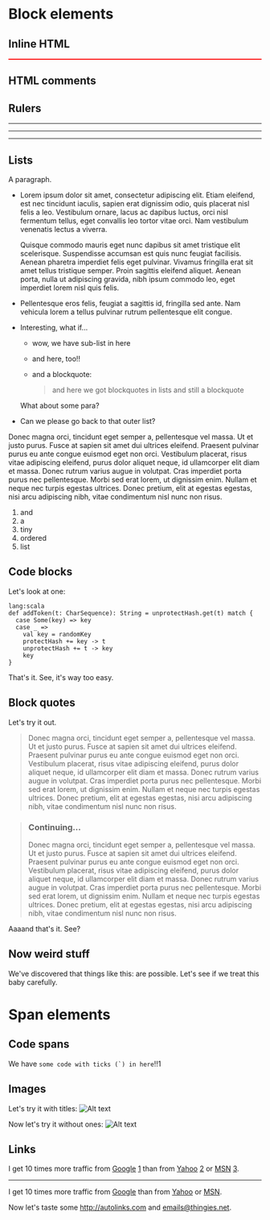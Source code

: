 Block elements
====================

Inline HTML
-----------

<div style="border:1px solid red">
  <div id="one">
    <div id="one-one">
    </div>
    <div id="one-two">
    </div>
  </div>
  <div id="two">
  </div>
</div>

## HTML comments

<!-- This is the comment and should be left AS IS. -->

## Rulers

* * *

---------------------------------

_ _ _

## Lists

A paragraph.

 *  Lorem ipsum dolor sit amet, consectetur adipiscing elit. Etiam eleifend,
    est nec tincidunt iaculis, sapien erat dignissim odio, quis placerat nisl
    felis a leo. Vestibulum ornare, lacus ac dapibus luctus, orci nisl fermentum
    tellus, eget convallis leo tortor vitae orci. Nam vestibulum venenatis
    lectus a viverra.

    Quisque commodo mauris eget nunc dapibus sit amet tristique elit scelerisque.
    Suspendisse accumsan est quis nunc feugiat facilisis. Aenean pharetra imperdiet
    felis eget pulvinar. Vivamus fringilla erat sit amet tellus tristique semper.
    Proin sagittis eleifend aliquet. Aenean porta, nulla ut adipiscing gravida,
    nibh ipsum commodo leo, eget imperdiet lorem nisl quis felis.

 *  Pellentesque eros felis, feugiat a sagittis id, fringilla sed ante. Nam vehicula
    lorem a tellus pulvinar rutrum pellentesque elit congue.

 *  Interesting, what if...

    *  wow, we have sub-list in here

    *  and here, too!!

    *  and a blockquote:
    
        > and here we got blockquotes in lists
        > and still a blockquote

    What about some para?

 *  Can we please go back to that outer list?

Donec magna orci, tincidunt eget semper a, pellentesque vel massa. Ut et justo purus.
Fusce at sapien sit amet dui ultrices eleifend. Praesent pulvinar purus eu ante congue
euismod eget non orci. Vestibulum placerat, risus vitae adipiscing eleifend,
purus dolor aliquet neque, id ullamcorper elit diam et massa. Donec rutrum varius
augue in volutpat. Cras imperdiet porta purus nec pellentesque. Morbi sed erat lorem,
ut dignissim enim. Nullam et neque nec turpis egestas ultrices. Donec pretium, elit
at egestas egestas, nisi arcu adipiscing nibh, vitae condimentum nisl nunc non risus.

1. and
2. a
3. tiny
8. ordered
5. list

Code blocks
-----------

Let's look at one:

    lang:scala
    def addToken(t: CharSequence): String = unprotectHash.get(t) match {
      case Some(key) => key
      case _ =>
        val key = randomKey
        protectHash += key -> t
        unprotectHash += t -> key
        key
    }

That's it. See, it's way too easy.

Block quotes
------------

Let's try it out.

> Donec magna orci, tincidunt eget semper a, pellentesque vel massa. Ut et justo purus.
Fusce at sapien sit amet dui ultrices eleifend. Praesent pulvinar purus eu ante congue
euismod eget non orci. Vestibulum placerat, risus vitae adipiscing eleifend,
purus dolor aliquet neque, id ullamcorper elit diam et massa. Donec rutrum varius
augue in volutpat. Cras imperdiet porta purus nec pellentesque. Morbi sed erat lorem,
ut dignissim enim. Nullam et neque nec turpis egestas ultrices. Donec pretium, elit
at egestas egestas, nisi arcu adipiscing nibh, vitae condimentum nisl nunc non risus.

> ### Continuing...
>
> Donec magna orci, tincidunt eget semper a, pellentesque vel massa. Ut et justo purus.
> Fusce at sapien sit amet dui ultrices eleifend. Praesent pulvinar purus eu ante congue
> euismod eget non orci. Vestibulum placerat, risus vitae adipiscing eleifend,
> purus dolor aliquet neque, id ullamcorper elit diam et massa. Donec rutrum varius
> augue in volutpat. Cras imperdiet porta purus nec pellentesque. Morbi sed erat lorem,
> ut dignissim enim. Nullam et neque nec turpis egestas ultrices. Donec pretium, elit
> at egestas egestas, nisi arcu adipiscing nibh, vitae condimentum nisl nunc non risus.

Aaaand that's it. See?

Now weird stuff
---------------
We've discovered that things like this: <a href="<a href='<a>`_*& &amp;</a>'></a>"></a>
are possible. Let's see if we treat this baby carefully.

Span elements
=============

Code spans
----------

We have `` some code with ticks (`) in here ``!!1

Images
------

Let's try it with titles: ![Alt text](/path/to/img.jpg "Optional title")

Now let's try it without ones: ![Alt text](/path/to/img.jpg)

## Links

I get 10 times more traffic from [Google] [1] than from
[Yahoo] [2] or [MSN] [3].

  [1]: http://google.com/        "Google"
  [2]: http://search.yahoo.com/  "Yahoo Search"
  [3]: http://search.msn.com/    "MSN Search"

  * * * * *

I get 10 times more traffic from [Google][] than from
[Yahoo][] or [MSN][].

  [google]: http://google.com/
  [yahoo]:  http://search.yahoo.com/
  [msn]:    http://search.msn.com/

Now let's taste some <http://autolinks.com> and <emails@thingies.net>.






